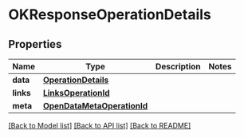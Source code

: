 # OKResponseOperationDetails

## Properties
Name | Type | Description | Notes
------------ | ------------- | ------------- | -------------
**data** | [**OperationDetails**](OperationDetails.md) |  | 
**links** | [**LinksOperationId**](LinksOperationId.md) |  | 
**meta** | [**OpenDataMetaOperationId**](OpenDataMetaOperationId.md) |  | 

[[Back to Model list]](../README.md#documentation-for-models) [[Back to API list]](../README.md#documentation-for-api-endpoints) [[Back to README]](../README.md)

